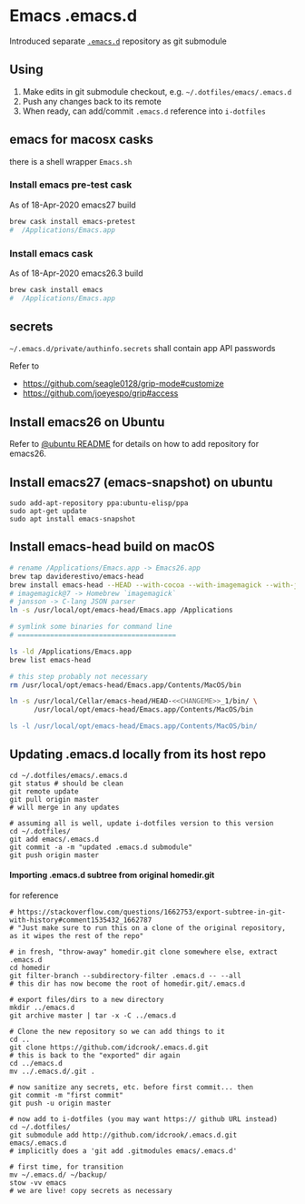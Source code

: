 Emacs .emacs.d
==============

Introduced separate [`.emacs.d`](https://github.com/idcrook/.emacs.d) repository as git submodule

Using
-----

1.	Make edits in git submodule checkout, e.g. `~/.dotfiles/emacs/.emacs.d`
2.	Push any changes back to its remote
3.	When ready, can add/commit `.emacs.d` reference into `i-dotfiles`

emacs for macosx casks
----------------------

there is a shell wrapper `Emacs.sh`

### Install emacs pre-test cask

As of 18-Apr-2020 emacs27 build

```bash
brew cask install emacs-pretest
#  /Applications/Emacs.app
```

### Install emacs cask

As of 18-Apr-2020 emacs26.3 build

```bash
brew cask install emacs
#  /Applications/Emacs.app
```

secrets
-------

`~/.emacs.d/private/authinfo.secrets` shall contain app API passwords

Refer to

-	https://github.com/seagle0128/grip-mode#customize
-	https://github.com/joeyespo/grip#access

Install emacs26 on Ubuntu
-------------------------

Refer to [@ubuntu README](../%40ubuntu/README.md#install-notes) for details on how to add repository for emacs26.

Install emacs27 (emacs-snapshot) on ubuntu
------------------------------------------

```
sudo add-apt-repository ppa:ubuntu-elisp/ppa
sudo apt-get update
sudo apt install emacs-snapshot
```

Install emacs-head build on macOS
---------------------------------

```bash
# rename /Applications/Emacs.app -> Emacs26.app
brew tap daviderestivo/emacs-head
brew install emacs-head --HEAD --with-cocoa --with-imagemagick --with-jansson
# imagemagick@7 -> Homebrew `imagemagick`
# jansson -> C-lang JSON parser
ln -s /usr/local/opt/emacs-head/Emacs.app /Applications

# symlink some binaries for command line
# =======================================

ls -ld /Applications/Emacs.app
brew list emacs-head

# this step probably not necessary
rm /usr/local/opt/emacs-head/Emacs.app/Contents/MacOS/bin

ln -s /usr/local/Cellar/emacs-head/HEAD-<<CHANGEME>>_1/bin/ \
      /usr/local/opt/emacs-head/Emacs.app/Contents/MacOS/bin

ls -l /usr/local/opt/emacs-head/Emacs.app/Contents/MacOS/bin/
```

Updating .emacs.d locally from its host repo
--------------------------------------------

```
cd ~/.dotfiles/emacs/.emacs.d
git status # should be clean
git remote update
git pull origin master
# will merge in any updates

# assuming all is well, update i-dotfiles version to this version
cd ~/.dotfiles/
git add emacs/.emacs.d
git commit -a -m "updated .emacs.d submodule"
git push origin master
```

#### Importing .emacs.d subtree from original homedir.git

for reference

```shell
# https://stackoverflow.com/questions/1662753/export-subtree-in-git-with-history#comment1535432_1662787
# "Just make sure to run this on a clone of the original repository, as it wipes the rest of the repo"

# in fresh, "throw-away" homedir.git clone somewhere else, extract .emacs.d
cd homedir
git filter-branch --subdirectory-filter .emacs.d -- --all
# this dir has now become the root of homedir.git/.emacs.d

# export files/dirs to a new directory
mkdir ../emacs.d
git archive master | tar -x -C ../emacs.d

# Clone the new repository so we can add things to it
cd ..
git clone https://github.com/idcrook/.emacs.d.git
# this is back to the "exported" dir again
cd ../emacs.d
mv ../.emacs.d/.git .

# now sanitize any secrets, etc. before first commit... then
git commit -m "first commit"
git push -u origin master

# now add to i-dotfiles (you may want https:// github URL instead)
cd ~/.dotfiles/
git submodule add http://github.com/idcrook/.emacs.d.git emacs/.emacs.d
# implicitly does a 'git add .gitmodules emacs/.emacs.d'

# first time, for transition
mv ~/.emacs.d/ ~/backup/
stow -vv emacs
# we are live! copy secrets as necessary
```
